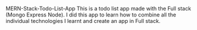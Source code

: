 MERN-Stack-Todo-List-App
This is a todo list app made with the Full stack (Mongo Express  Node).
I did this app to learn how to combine all the individual technologies I learnt and create an app in Full stack.
